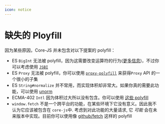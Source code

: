 ```yaml
---
icon: notice
---
```


# 缺失的 Ployfill

因为某些原因，Core-JS 并未包含对以下提案的 polyfill：

- ES `BigInt` 无法被 polyfill，因为这需要改变运算符的行为([更多信息](https://github.com/zloirock/core-js/issues/381))，不过你可以考虑使用 [`JSBI`](https://github.com/GoogleChromeLabs/jsbi)
- ES `Proxy` 无法被 polyfill，你可以使用 [`proxy-polyfill`](https://github.com/GoogleChrome/proxy-polyfill) 来获得`Proxy` API 的一个很小的子集
- ES `String#normalize` 并不常用，而实现体积却非常大。如果你真的需要此功能，可以使用 [unorm](https://github.com/walling/unorm/)
- ECMA-402 `Intl` 因为体积过大所以没有包含。你可以使用 [这些 polyfill](https://formatjs.io/docs/polyfills)
- `window.fetch` 不是一个跨平台的功能，在某些环境下它没有意义。因此我不认为它应该被包含在 `core-js`中. 考虑到对此功能的大量请求, 它 _可能_ 会在未来版本中实现。目前你可以使用像 [github/fetch](https://github.com/github/fetch) 这样的 polyfill
